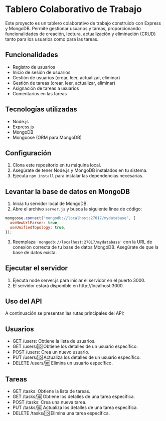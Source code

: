 # Tablero Colaborativo de Trabajo

Este proyecto es un tablero colaborativo de trabajo construido con Express y MongoDB. Permite gestionar usuarios y tareas, proporcionando funcionalidades de creación, lectura, actualización y eliminación (CRUD) tanto para los usuarios como para las tareas.

## Funcionalidades

- Registro de usuarios
- Inicio de sesión de usuarios
- Gestión de usuarios (crear, leer, actualizar, eliminar)
- Gestión de tareas (crear, leer, actualizar, eliminar)
- Asignación de tareas a usuarios
- Comentarios en las tareas

## Tecnologías utilizadas

- Node.js
- Express.js
- MongoDB
- Mongoose (ORM para MongoDB)

## Configuración

1. Clona este repositorio en tu máquina local.
2. Asegúrate de tener Node.js y MongoDB instalados en tu sistema.
3. Ejecuta `npm install` para instalar las dependencias necesarias.

## Levantar la base de datos en MongoDB

1. Inicia tu servidor local de MongoDB.
2. Abre el archivo `server.js` y busca la siguiente línea de código:

```javascript
mongoose.connect("mongodb://localhost:27017/mydatabase", {
  useNewUrlParser: true,
  useUnifiedTopology: true,
});
```

3. Reemplaza `'mongodb://localhost:27017/mydatabase'` con la URL de conexión correcta de tu base de datos MongoDB. Asegúrate de que la base de datos exista.

## Ejecutar el servidor

1. Ejecuta node server.js para iniciar el servidor en el puerto 3000.
2. El servidor estará disponible en http://localhost:3000.

## Uso del API

A continuación se presentan las rutas principales del API:

## Usuarios

- GET /users: Obtiene la lista de usuarios.
- GET /users/:id: Obtiene los detalles de un usuario específico.
- POST /users: Crea un nuevo usuario.
- PUT /users/:id: Actualiza los detalles de un usuario específico.
- DELETE /users/:id: Elimina un usuario específico.

## Tareas

- GET /tasks: Obtiene la lista de tareas.
- GET /tasks/:id: Obtiene los detalles de una tarea específica.
- POST /tasks: Crea una nueva tarea.
- PUT /tasks/:id: Actualiza los detalles de una tarea específica.
- DELETE /tasks/:id: Elimina una tarea específica.
